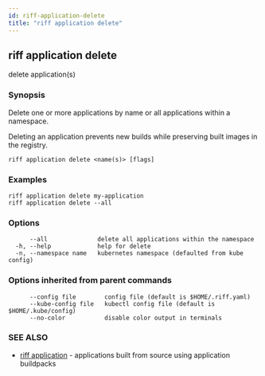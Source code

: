 ```yaml
---
id: riff-application-delete
title: "riff application delete"
---
```

## riff application delete

delete application(s)

### Synopsis

Delete one or more applications by name or all applications within a namespace.

Deleting an application prevents new builds while preserving built images in the
registry.

```
riff application delete <name(s)> [flags]
```

### Examples

```
riff application delete my-application
riff application delete --all
```

### Options

```
      --all              delete all applications within the namespace
  -h, --help             help for delete
  -n, --namespace name   kubernetes namespace (defaulted from kube config)
```

### Options inherited from parent commands

```
      --config file        config file (default is $HOME/.riff.yaml)
      --kube-config file   kubectl config file (default is $HOME/.kube/config)
      --no-color           disable color output in terminals
```

### SEE ALSO

* [riff application](riff_application.md)	 - applications built from source using application buildpacks

